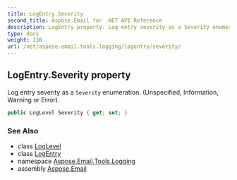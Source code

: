 ```yaml
---
title: LogEntry.Severity
second_title: Aspose.Email for .NET API Reference
description: LogEntry property. Log entry severity as a Severity enumeration. Unspecified Information Warning or Error
type: docs
weight: 130
url: /net/aspose.email.tools.logging/logentry/severity/
---
```

## LogEntry.Severity property

Log entry severity as a `Severity` enumeration. (Unspecified, Information, Warning or Error).

```csharp
public LogLevel Severity { get; set; }
```

### See Also

* class [LogLevel](../../loglevel/)
* class [LogEntry](../)
* namespace [Aspose.Email.Tools.Logging](../../logentry/)
* assembly [Aspose.Email](../../../)


